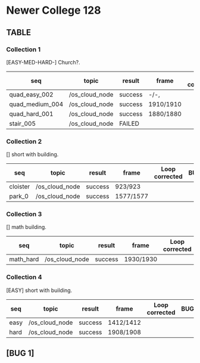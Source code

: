 # Newer College 128

## TABLE

### Collection 1

[EASY-MED-HARD-] Church?.

|       seq       |     topic      | result  |      frame       | Loop corrected |    BUG/info   |
| --------------- |  ------------  | ---     | ---------------- | -------------- | ------------- |
| quad_easy_002   | /os_cloud_node | success | -/-,             |                |               |
| quad_medium_004 | /os_cloud_node | success | 1910/1910        |                |               |
| quad_hard_001   | /os_cloud_node | success | 1880/1880        |                |               |
| stair_005       | /os_cloud_node | FAILED  |                  |                |               |

### Collection 2

[] short with building.

|       seq       |     topic      | result  |      frame       | Loop corrected |    BUG/info   |
| --------------- |  ------------  | ------  | ---------------- | -------------- | ------------- |
| cloister        | /os_cloud_node | success |     923/923      |                |               |
| park_0          | /os_cloud_node | success |    1577/1577     |                |               |

### Collection 3

[] math building.

|   seq    |     topic      | result  |      frame       | Loop corrected |    BUG/info   |
| -------  |  ------------  | ---     | ---------------- | -------------- | ------------- |
| math_hard| /os_cloud_node | success |     1930/1930    |                |               |

### Collection 4

[EASY] short with building.

|   seq    |     topic      | result  |      frame       | Loop corrected |    BUG/info   |
| -------  |  ------------  | ---     | ---------------- | -------------- | ------------- |
| easy     | /os_cloud_node | success |     1412/1412    |                |               |
| hard     | /os_cloud_node | success |     1908/1908    |                |               |

## [BUG 1]

